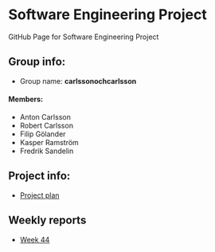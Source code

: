 # Software Engineering Project

GitHub Page for Software Engineering Project

## Group info:
* Group name: **carlssonochcarlsson**

#### Members:
* Anton Carlsson
* Robert Carlsson
* Filip Gölander
* Kasper Ramström
* Fredrik Sandelin

## Project info:

* [Project plan](https://docs.google.com/document/d/1Hg0ZxK5_y_Vkw8W16Bfwu3eayNPo9ShCfFvujZslWZU/edit?usp=sharing)

## Weekly reports
* [Week 44](https://docs.google.com/document/d/1skGAC9gxAYvZEPVlsxdhnuxb_1FhQdMr03YFA9smVxs/edit?usp=sharing)
